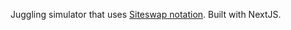 Juggling simulator that uses [Siteswap notation](https://en.wikipedia.org/wiki/Siteswap). Built with NextJS.